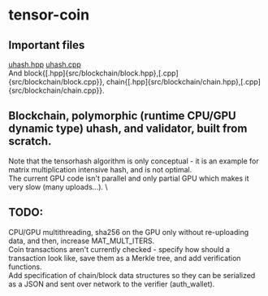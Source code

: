 # tensor-coin
## Important files
[uhash.hpp](src/hash/uhash.hpp) [uhash.cpp](src/hash/uhash.cpp) \
And block{[.hpp]{src/blockchain/block.hpp},[.cpp]{src/blockchain/block.cpp}},
chain{[.hpp]{src/blockchain/chain.hpp},[.cpp]{src/blockchain/chain.cpp}}.

## Blockchain, polymorphic (runtime CPU/GPU dynamic type) uhash, and validator, built from scratch.
Note that the tensorhash algorithm is only conceptual - it is an example for
matrix multiplication intensive hash, and is not optimal. \
The current GPU code isn't parallel and only partial GPU which makes it very 
slow (many uploads...). \
## TODO:
CPU/GPU multithreading, sha256 on the GPU only without re-uploading data, and
then, increase MAT_MULT_ITERS. \
Coin transactions aren't currently checked -
specify how should a transaction look like, save them as a Merkle tree, and
add verification functions. \
Add specification of chain/block data structures so they can be serialized as a
JSON and sent over network to the verifier (auth_wallet).
